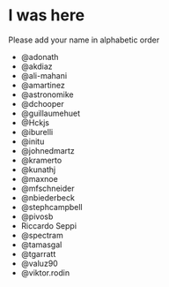 # I was here

Please add your name in alphabetic order


* @adonath
* @akdiaz
* @ali-mahani 
* @amartinez
* @astronomike
* @dchooper
* @guillaumehuet
* @Hckjs
* @iburelli
* @initu
* @johnedmartz
* @kramerto
* @kunathj
* @maxnoe
* @mfschneider
* @nbiederbeck
* @stephcampbell 
* @pivosb 
* Riccardo Seppi
* @spectram
* @tamasgal
* @tgarratt
* @valuz90
* @viktor.rodin
